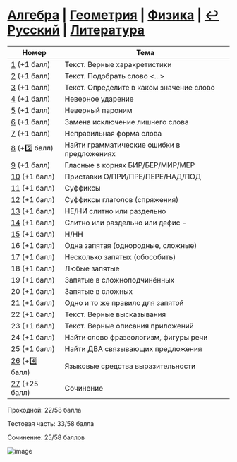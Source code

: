 # [Алгебра](https://github.com/sch1432/sch1432/tree/main/math) | [Геометрия](https://github.com/sch1432/sch1432/tree/main/math#Геометрия) | [Физика](https://github.com/sch1432/sch1432/tree/main/fiz) | [↩ Русский](https://github.com/sch1432/sch1432) | [Литература](https://github.com/sch1432/sch1432/tree/main/lit)

| Номер | Тема |
| ---- | ----- |
| [1](https://github.com/sch1432/sch1432/blob/main/rus/ege/1.md) (+1 балл) | Текст. Верные харакретистики | 
| [2](https://github.com/sch1432/sch1432/blob/main/rus/ege/2.md) (+1 балл) | Текст. Подобрать слово <...> |
| [3](https://github.com/sch1432/sch1432/blob/main/rus/ege/3.md) (+1 балл) | Текст. Определите в каком значение слово |
| [4](https://github.com/sch1432/sch1432/blob/main/rus/ege/4.md) (+1 балл) | Неверное ударение |
| [5](https://github.com/sch1432/sch1432/blob/main/rus/ege/5.md) (+1 балл) | Неверный пароним |
| [6](https://github.com/sch1432/sch1432/blob/main/rus/ege/6.md) (+1 балл) | Замена исключение лишнего слова |
| [7](https://github.com/sch1432/sch1432/blob/main/rus/ege/7.md) (+1 балл) | Неправильная форма слова |
| [8](https://github.com/sch1432/sch1432/blob/main/rus/ege/8.md) (+5️⃣ балл) | Найти грамматические ошибки в предложениях |
| [9](https://github.com/sch1432/sch1432/blob/main/rus/ege/9.md) (+1 балл) | Гласные в корнях БИР/БЕР/МИР/МЕР |
| [10](https://github.com/sch1432/sch1432/blob/main/rus/ege/10.md) (+1 балл) | Приставки О/ПРИ/ПРЕ/ПЕРЕ/НАД/ПОД |
| [11](https://github.com/sch1432/sch1432/blob/main/rus/ege/11.md) (+1 балл) | Суффиксы |
| [12](https://github.com/sch1432/sch1432/blob/main/rus/ege/12.md) (+1 балл) | Суффиксы глаголов (спряжения) |
| [13](https://github.com/sch1432/sch1432/blob/main/rus/ege/13.md) (+1 балл) | НЕ/НИ слитно или раздельно |
| [14](https://github.com/sch1432/sch1432/blob/main/rus/ege/14.md) (+1 балл) | Слитно или раздельно или дефис - |
| [15](https://github.com/sch1432/sch1432/blob/main/rus/ege/15.md) (+1 балл) | Н/НН |
| 16 (+1 балл) | Одна запятая (однородные, сложные) |
| 17 (+1 балл) | Несколько запятых (обособить) |
| 18 (+1 балл) | Любые запятые |
| 19 (+1 балл) | Запятые в сложноподчинённых |
| 20 (+1 балл) | Запятые в сложных |
| 21 (+1 балл) | Одно и то же правило для запятой |
| 22 (+1 балл) | Текст. Верные высказывания |
| 23 (+1 балл) | Текст. Верные описания приложений |
| 24 (+1 балл) | Найти слово фразеологизм, фигуры речи |
| 25 (+1 балл) | Найти ДВА связывающих предложения |
| [26](https://github.com/sch1432/sch1432/blob/main/rus/ege/26.md) (+4️⃣ балл)  | Языковые средства выразительности |
| [27](https://github.com/sch1432/sch1432/blob/main/rus/ege/27.md) (+25 балл) | Сочинение |

Проходной: 22/58 балла

Тестовая часть: 33/58 балла

Сочинение: 25/58 баллов

![image](https://user-images.githubusercontent.com/70198995/169833111-9aac1d4c-257e-4fde-a4f2-ffa99bbcfcff.png)

